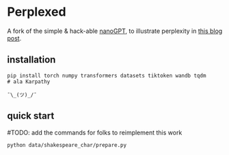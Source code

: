 
# Perplexed
A fork of the simple & hack-able [nanoGPT](https://github.com:karpathy/nanoGPT), to illustrate perplexity in [this blog post](). 


## installation

```
pip install torch numpy transformers datasets tiktoken wandb tqdm
# ala Karpathy
```
`¯\_(ツ)_/¯`


## quick start
#TODO: add the commands for folks to reimplement this work


```shell
python data/shakespeare_char/prepare.py
```






